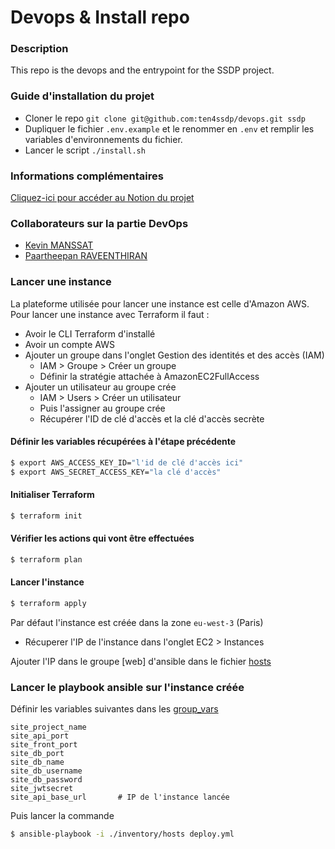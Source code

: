 # Devops & Install repo

### Description

This repo is the devops and the entrypoint for the SSDP project.

### Guide d'installation du projet

- Cloner le repo `git clone git@github.com:ten4ssdp/devops.git ssdp`
- Dupliquer le fichier `.env.example` et le renommer en `.env` et remplir les variables d'environnements du fichier.
- Lancer le script `./install.sh`

### Informations complémentaires

[Cliquez-ici pour accéder au Notion du projet](https://www.notion.so/Groupe-10-657ad39759404d0ea9f6217de1690b5e)

### Collaborateurs sur la partie DevOps

* [Kevin MANSSAT](https://github.com/Rayzors)
* [Paartheepan RAVEENTHIRAN](https://github.com/punkte)

### Lancer une instance

La plateforme utilisée pour lancer une instance est celle d'Amazon AWS.  
Pour lancer une instance avec Terraform il faut :
* Avoir le CLI Terraform d'installé
* Avoir un compte AWS
* Ajouter un groupe dans l'onglet Gestion des identités et des accès (IAM)
  * IAM > Groupe > Créer un groupe
  * Définir la stratégie attachée à AmazonEC2FullAccess
* Ajouter un utilisateur au groupe crée
  * IAM > Users > Créer un utilisateur
  * Puis l'assigner au groupe crée
  * Récupérer l'ID de clé d'accès et la clé d'accès secrète

#### Définir les variables récupérées à l'étape précédente 

```bash
$ export AWS_ACCESS_KEY_ID="l'id de clé d'accès ici"
$ export AWS_SECRET_ACCESS_KEY="la clé d'accès"
```

#### Initialiser Terraform

```bash
$ terraform init
```
#### Vérifier les actions qui vont être effectuées

```bash
$ terraform plan
```
#### Lancer l'instance
```bash
$ terraform apply
```

Par défaut l'instance est créée dans la zone `eu-west-3` (Paris)

* Récuperer l'IP de l'instance dans l'onglet EC2 > Instances 

Ajouter l'IP dans le groupe [web] d'ansible dans le fichier [hosts](./ansible/inventory/hosts)

### Lancer le playbook ansible sur l'instance créée

Définir les variables suivantes dans les [group_vars](./ansible/inventory/group_vars/all)
```
site_project_name
site_api_port
site_front_port
site_db_port
site_db_name
site_db_username
site_db_password
site_jwtsecret
site_api_base_url       # IP de l'instance lancée 
```
 

Puis lancer la commande 
```bash
$ ansible-playbook -i ./inventory/hosts deploy.yml
```
